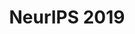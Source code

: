 ---
layout: posts_by_category
categories: NeurIPS2019
title: NeurIPS 2019
permalink: /category/NeurIPS2019
---
